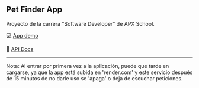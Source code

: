 ## Pet Finder App

Proyecto de la carrera "Software Developer" de APX School.

:computer: [App demo](https://pet-finder-app-muig.onrender.com)

:scroll: [API Docs](https://documenter.getpostman.com/view/25956902/2s9XxsWcWk)

_ _ _

Nota: Al entrar por primera vez a la aplicación, puede que tarde en cargarse, ya que la app está subida en 'render.com' y este servicio después de 15 minutos de no darle uso se 'apaga' o deja de escuchar peticiones.
